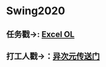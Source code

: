 # Swing2020
##  任务戳→:  [Excel OL](https://docs.qq.com/sheet/DYVVCenN5QmF0dnVn)
##  打工人戳→：[异次元传送门](https://github.com/gxkjsfxy/swing/tree/main)
